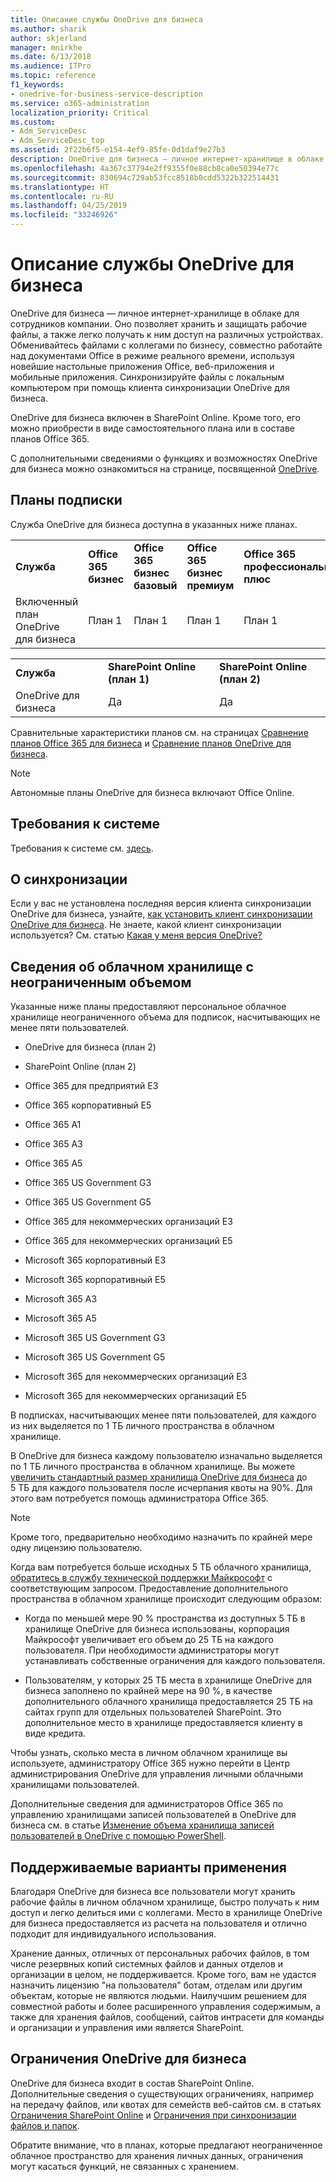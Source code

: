 ```yaml
---
title: Описание службы OneDrive для бизнеса
ms.author: sharik
author: skjerland
manager: mnirkhe
ms.date: 6/13/2018
ms.audience: ITPro
ms.topic: reference
f1_keywords:
- onedrive-for-business-service-description
ms.service: o365-administration
localization_priority: Critical
ms.custom:
- Adm_ServiceDesc
- Adm_ServiceDesc_top
ms.assetid: 2f22b6f5-e154-4ef9-85fe-0d1daf9e27b3
description: OneDrive для бизнеса — личное интернет-хранилище в облаке для сотрудников компании. Оно позволяет хранить и защищать рабочие файлы, а также легко получать к ним доступ на различных устройствах. Обменивайтесь файлами с коллегами по бизнесу, совместно работайте над документами Office в режиме реального времени, используя новейшие настольные приложения Office, веб-приложения и мобильные приложения. Синхронизируйте файлы с локальным компьютером при помощь клиента синхронизации OneDrive для бизнеса.
ms.openlocfilehash: 4a367c37794e2ff9355f0e88cb8ca0e50394e77c
ms.sourcegitcommit: 830694c729ab53fcc8518b0cdd5322b322514431
ms.translationtype: HT
ms.contentlocale: ru-RU
ms.lasthandoff: 04/25/2019
ms.locfileid: "33246926"
---
```

# <a name="onedrive-for-business-service-description"></a>Описание службы OneDrive для бизнеса

OneDrive для бизнеса — личное интернет-хранилище в облаке для сотрудников компании. Оно позволяет хранить и защищать рабочие файлы, а также легко получать к ним доступ на различных устройствах. Обменивайтесь файлами с коллегами по бизнесу, совместно работайте над документами Office в режиме реального времени, используя новейшие настольные приложения Office, веб-приложения и мобильные приложения. Синхронизируйте файлы с локальным компьютером при помощь клиента синхронизации OneDrive для бизнеса.
  
OneDrive для бизнеса включен в SharePoint Online. Кроме того, его можно приобрести в виде самостоятельного плана или в составе планов Office 365. 
  
С дополнительными сведениями о функциях и возможностях OneDrive для бизнеса можно ознакомиться на странице, посвященной [OneDrive](https://go.microsoft.com/fwlink/?linkid=850345).
  
## <a name="subscription-plans"></a>Планы подписки

Служба OneDrive для бизнеса доступна в указанных ниже планах.
  
||||||||||
|:-----|:-----|:-----|:-----|:-----|:-----|:-----|:-----|:-----|
|**Служба** <br/> |**Office 365 бизнес** <br/> |**Office 365 бизнес базовый** <br/> |**Office 365 бизнес премиум** <br/> |**Office 365 профессиональный плюс** <br/> |**Office 365 корпоративный E1** <br/> |**Office 365 корпоративный E3** <br/> |**Office 365 корпоративный E5** <br/> |**Office 365 корпоративный F1** <br/> |
|Включенный план OneDrive для бизнеса  <br/> |План 1  <br/> |План 1  <br/> |План 1  <br/> |План 1  <br/> |План 1  <br/> |План 2  <br/> |План 2  <br/> |План F (предыдущее название — План K)  <br/> |
   
||||
|:-----|:-----|:-----|
|**Служба** <br/> |**SharePoint Online (план 1)** <br/> |**SharePoint Online (план 2)** <br/> |
|OneDrive для бизнеса  <br/> |Да  <br/> |Да  <br/> |
   
Сравнительные характеристики планов см. на страницах [Сравнение планов Office 365 для бизнеса](https://go.microsoft.com/fwlink/?linkid=799177) и [Сравнение планов OneDrive для бизнеса](https://products.office.com/ru-RU/onedrive-for-business/compare-onedrive-for-business-plans). 
  
> [!NOTE]
> Автономные планы OneDrive для бизнеса включают Office Online. 
  
## <a name="system-requirements"></a>Требования к системе

Требования к системе см. [здесь](https://go.microsoft.com/fwlink/?linkid=837584).
  
## <a name="about-sync"></a>О синхронизации

Если у вас не установлена последняя версия клиента синхронизации OneDrive для бизнеса, узнайте, [как установить клиент синхронизации OneDrive для бизнеса](https://support.microsoft.com/ru-RU/help/2903984/how-to-install-onedrive-for-business-for-sharepoint-and-sharepoint-onl). Не знаете, какой клиент синхронизации используется? См. статью [Какая у меня версия OneDrive?](https://go.microsoft.com/fwlink/?linkid=846624)
  
## <a name="unlimited-cloud-storage-details"></a>Сведения об облачном хранилище с неограниченным объемом

Указанные ниже планы предоставляют персональное облачное хранилище неограниченного объема для подписок, насчитывающих не менее пяти пользователей.
  
- OneDrive для бизнеса (план 2)
    
- SharePoint Online (план 2)
    
- Office 365 для предприятий E3
    
- Office 365 корпоративный E5
    
- Office 365 A1
    
- Office 365 A3
    
- Office 365 A5
    
- Office 365 US Government G3
    
- Office 365 US Government G5
    
- Office 365 для некоммерческих организаций E3
    
- Office 365 для некоммерческих организаций E5
    
- Microsoft 365 корпоративный E3
    
- Microsoft 365 корпоративный E5
    
- Microsoft 365 A3
    
- Microsoft 365 A5
    
- Microsoft 365 US Government G3
    
- Microsoft 365 US Government G5
    
- Microsoft 365 для некоммерческих организаций E3
    
- Microsoft 365 для некоммерческих организаций E5
    
В подписках, насчитывающих менее пяти пользователей, для каждого из них выделяется по 1 ТБ личного пространства в облачном хранилище. 
  
В OneDrive для бизнеса каждому пользователю изначально выделяется по 1 ТБ личного пространства в облачном хранилище. Вы можете [увеличить стандартный размер хранилища OneDrive для бизнеса](https://go.microsoft.com/fwlink/?linkid=838024) до 5 ТБ для каждого пользователя после исчерпания квоты на 90%. Для этого вам потребуется помощь администратора Office 365. 
  
> [!NOTE]
> Кроме того, предварительно необходимо назначить по крайней мере одну лицензию пользователю. 
  
Когда вам потребуется больше исходных 5 ТБ облачного хранилища, [обратитесь в службу технической поддержки Майкрософт](https://go.microsoft.com/fwlink/?linkid=869559) с соответствующим запросом. Предоставление дополнительного пространства в облачном хранилище происходит следующим образом: 
  
- Когда по меньшей мере 90 % пространства из доступных 5 ТБ в хранилище OneDrive для бизнеса использованы, корпорация Майкрософт увеличивает его объем до 25 ТБ на каждого пользователя. При необходимости администраторы могут устанавливать собственные ограничения для каждого пользователя. 
    
- Пользователям, у которых 25 ТБ места в хранилище OneDrive для бизнеса заполнено по крайней мере на 90 %, в качестве дополнительного облачного хранилища предоставляется 25 ТБ на сайтах групп для отдельных пользователей SharePoint. Это дополнительное место в хранилище предоставляется клиенту в виде кредита.
    
Чтобы узнать, сколько места в личном облачном хранилище вы используете, администратору Office 365 нужно перейти в Центр администрирования OneDrive для управления личными облачными хранилищами пользователей. 
  
Дополнительные сведения для администраторов Office 365 по управлению хранилищами записей пользователей в OneDrive для бизнеса см. в статье [Изменение объема хранилища записей пользователей в OneDrive с помощью PowerShell](https://go.microsoft.com/fwlink/?linkid=866402). 
  
## <a name="supported-uses"></a>Поддерживаемые варианты применения

Благодаря OneDrive для бизнеса все пользователи могут хранить рабочие файлы в личном облачном хранилище, быстро получать к ним доступ и легко делиться ими с коллегами. Место в хранилище OneDrive для бизнеса предоставляется из расчета на пользователя и отлично подходит для индивидуального использования.
  
Хранение данных, отличных от персональных рабочих файлов, в том числе резервных копий системных файлов и данных отделов и организации в целом, не поддерживается. Кроме того, вам не удастся назначить лицензию "на пользователя" ботам, отделам или другим объектам, которые не являются людьми. Наилучшим решением для совместной работы и более расширенного управления содержимым, а также для хранения файлов, сообщений, сайтов интрасети для команды и организации и управления ими является SharePoint.
  
## <a name="onedrive-for-business-limitations"></a>Ограничения OneDrive для бизнеса

OneDrive для бизнеса входит в состав SharePoint Online. Дополнительные сведения о существующих ограничениях, например на передачу файлов, или квотах для семейств веб-сайтов см. в статьях [Ограничения SharePoint Online](https://go.microsoft.com/fwlink/?linkid=829156) и [Ограничения при синхронизации файлов и папок](https://support.microsoft.com/ru-RU/help/3125202/restrictions-and-limitations-when-you-sync-files-and-folders).
  
Обратите внимание, что в планах, которые предлагают неограниченное облачное пространство для хранения личных данных, ограничения могут касаться функций, не связанных с хранением. 
  

